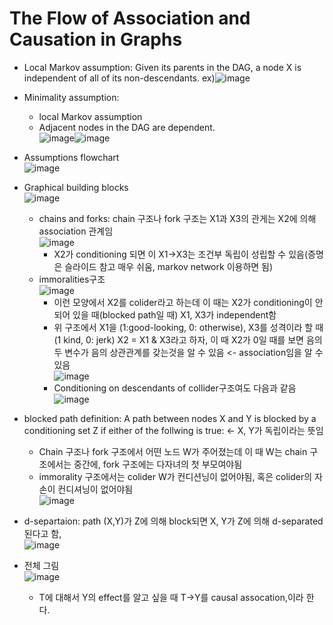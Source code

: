 # The Flow of Association and Causation in Graphs
* Local Markov assumption: Given its parents in the DAG, a node X is independent of all of its non-descendants. ex)![image](https://github.com/Jiwon96/papers/assets/65645796/0025edae-b539-4696-96fd-875eaecafa3d)
* Minimality assumption:
  * local Markov assumption
  * Adjacent nodes in the DAG are dependent. <br>![image](https://github.com/Jiwon96/papers/assets/65645796/936af42b-8478-4cab-8f72-0dcfb7bfefd7)![image](https://github.com/Jiwon96/papers/assets/65645796/7a80d342-78e6-433d-80f5-b721daaf5448)

* Assumptions flowchart<br>![image](https://github.com/Jiwon96/papers/assets/65645796/d868c334-0761-4f90-b5db-49705cfe5125)

* Graphical building blocks<br>![image](https://github.com/Jiwon96/papers/assets/65645796/1397e4c4-e934-4924-89a4-86ac6f066d7d)
    * chains and forks: chain 구조나 fork 구조는 X1과 X3의 관게는 X2에 의해 association 관계임 <br>![image](https://github.com/Jiwon96/papers/assets/65645796/422998bb-ee7a-4bbe-a729-948251bb78a9)
        * X2가 conditioning 되면 이 X1->X3는 조건부 독립이 성립할 수 있음(증명은 슬라이드 참고 매우 쉬움, markov network 이용하면 됨)
    * immoralities구조<br>![image](https://github.com/Jiwon96/papers/assets/65645796/bfb53016-df46-4129-8c34-feea7f33a6a9)
        * 이런 모양에서 X2를 colider라고 하는데 이 때는 X2가 conditioning이 안되어 있을 때(blocked path일 때) X1, X3가 independent함
        * 위 구조에서 X1을 (1:good-looking, 0: otherwise), X3를 성격이라 할 때 (1 kind, 0: jerk) X2 = X1 & X3라고 하자, 이 때 X2가 0일 때를 보면 음의 두 변수가 음의 상관관계를 갖는것을 알 수 있음 <- association임을 알 수 있음<br>![image](https://github.com/Jiwon96/papers/assets/65645796/bbdc3dd3-500e-41d3-b396-0362ad581d2d)
        * Conditioning on descendants of collider구조여도 다음과 같음<br>![image](https://github.com/Jiwon96/papers/assets/65645796/619aac27-439c-46a9-9b45-108c59a4e4b1)

* blocked path definition: A path between nodes X and Y is blocked by a conditioning set Z if either of the follwing is true: <- X, Y가 독립이라는 뜻임
  * Chain 구조나 fork 구조에서 어떤 노드 W가 주어졌는데 이 때 W는 chain 구조에서는 중간에, fork 구조에는 다자녀의 첫 부모여야됨
  * immorality 구조에서는 colider W가  컨디션닝이 없어야됨, 혹은 colider의 자손이 컨디셔닝이 없어야됨<br>![image](https://github.com/Jiwon96/papers/assets/65645796/7496b102-c508-4813-b0f8-3d4e797d305e)

* d-separtaion: path (X,Y)가 Z에 의해 block되면 X, Y가 Z에 의해 d-separated 된다고 함, <br>![image](https://github.com/Jiwon96/papers/assets/65645796/1b722d06-df0d-466d-85d9-fc85899f754a)

* 전체 그림<br>![image](https://github.com/Jiwon96/papers/assets/65645796/c548d96b-36b2-4c48-b3eb-c8b28c675ab1)

    * T에 대해서 Y의 effect를 알고 싶을 때 T->Y를 causal assocation,이라 한다.
